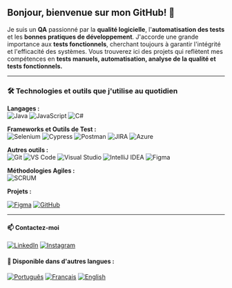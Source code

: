 ## Bonjour, bienvenue sur mon GitHub! 👋  








Je suis un **QA** passionné par la **qualité logicielle**, l'**automatisation des tests** et les **bonnes pratiques de développement**. J'accorde une grande importance aux **tests fonctionnels**, cherchant toujours à garantir l'intégrité et l'efficacité des systèmes. Vous trouverez ici des projets qui reflètent mes compétences en **tests manuels, automatisation, analyse de la qualité et tests fonctionnels.**

---
### 🛠️ Technologies et outils que j'utilise au quotidien 

**Langages :**  
![Java](https://img.shields.io/badge/Java-007396?style=flat&logo=java&logoColor=white)  ![JavaScript](https://img.shields.io/badge/JavaScript-F7DF1E?style=flat&logo=javascript&logoColor=black)  ![C#](https://img.shields.io/badge/C%23-239120?style=flat&logo=csharp&logoColor=white)  

**Frameworks et Outils de Test :**  
![Selenium](https://img.shields.io/badge/Selenium-43B02A?style=flat&logo=selenium&logoColor=white)  ![Cypress](https://img.shields.io/badge/Cypress-17202C?style=flat&logo=cypress&logoColor=white)  ![Postman](https://img.shields.io/badge/Postman-FF6C37?style=flat&logo=postman&logoColor=white)  ![JIRA](https://img.shields.io/badge/JIRA-0052CC?style=flat&logo=jira&logoColor=white)  ![Azure](https://img.shields.io/badge/Azure-0089D6?style=flat&logo=microsoftazure&logoColor=white)  

**Autres outils :**  
![Git](https://img.shields.io/badge/Git-F05032?style=flat&logo=git&logoColor=white)  ![VS Code](https://img.shields.io/badge/VS%20Code-007ACC?style=flat&logo=visual-studio-code&logoColor=white)  ![Visual Studio](https://img.shields.io/badge/Visual%20Studio-5C2D91?style=flat&logo=visualstudio&logoColor=white)  ![IntelliJ IDEA](https://img.shields.io/badge/IntelliJ%20IDEA-000000?style=flat&logo=intellijidea&logoColor=white)  ![Figma](https://img.shields.io/badge/Figma-F24E1E?style=flat&logo=figma&logoColor=white)

**Méthodologies Agiles :**  
![SCRUM](https://img.shields.io/badge/SCRUM-FFA500?style=flat&logo=scrum&logoColor=white)  


**Projets :**

[![Figma](https://img.shields.io/badge/My%20Resume%20Prototype-F24E1E?style=flat&logo=figma&logoColor=white)](https://www.figma.com/proto/jGHowPYpn1n98xzjYv6uIC/KaiuschyNeves?node-id=67-768&t=gKhMZ72sSJ4bT44J-0&scaling=scale-down&content-scaling=fixed&page-id=23%3A427&starting-point-node-id=75%3A880)   [![GitHub](https://img.shields.io/badge/Resume%20Document-181717?style=flat&logo=github&logoColor=white)](https://github.com/Kaiuschy/Website/) 

---

#### 📫 Contactez-moi  
[![LinkedIn](https://img.shields.io/badge/LinkedIn-0077B5?style=flat&logo=linkedin&logoColor=white)](https://www.linkedin.com/in/kaiuschyneves)  [![Instagram](https://img.shields.io/badge/Instagram-E4405F?style=flat&logo=instagram&logoColor=white)](https://www.instagram.com/kaiuschy)

#### 📖 Disponible dans d'autres langues :  
[![Português](https://cdn-icons-png.flaticon.com/24/197/197386.png)](https://github.com/Kaiuschy/KaiuschyPT) [![Français](https://cdn-icons-png.flaticon.com/24/197/197560.png)](https://github.com/Kaiuschy/KaiuschyFR) [![English](https://cdn-icons-png.flaticon.com/24/197/197374.png)](https://github.com/Kaiuschy/KaiuschyEN)
